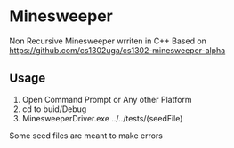 # Minesweeper 
Non Recursive Minesweeper wrriten in C++
Based on https://github.com/cs1302uga/cs1302-minesweeper-alpha 
## Usage

1.  Open Command Prompt or Any other Platform
2.  cd to buid/Debug
3.  MinesweeperDriver.exe ../../tests/(seedFile)

Some seed files are meant to make errors